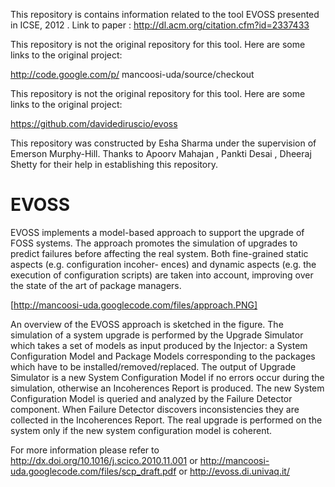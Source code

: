 This repository is contains information related to the tool EVOSS presented in ICSE, 2012 . Link to paper : http://dl.acm.org/citation.cfm?id=2337433

This repository is not the original repository for this tool. Here are some links to the original project:

http://code.google.com/p/ mancoosi-uda/source/checkout

This repository is not the original repository for this tool. Here are some links to the original project:

https://github.com/davidediruscio/evoss

This repository was constructed by Esha Sharma under the supervision of Emerson Murphy-Hill. Thanks to Apoorv Mahajan , Pankti Desai , Dheeraj Shetty for their help in establishing this repository.



# EVOSS

EVOSS implements a model-based approach to support the upgrade of FOSS
systems. The approach promotes the simulation of upgrades to predict failures before
affecting the real system. Both fine-grained static aspects (e.g. configuration incoher-
ences) and dynamic aspects (e.g. the execution of configuration scripts) are taken into
account, improving over the state of the art of package managers. 

[http://mancoosi-uda.googlecode.com/files/approach.PNG]


An overview of the EVOSS approach is sketched in the figure. The simulation of a system upgrade is performed by the Upgrade Simulator which takes a set of models as input produced
by the Injector: a System Configuration Model and Package Models corresponding to
the packages which have to be installed/removed/replaced. The output of Upgrade Simulator is a new System Configuration Model if no errors occur during the simulation,
otherwise an Incoherences Report is produced. The new System Configuration Model is
queried and analyzed by the Failure Detector component. When Failure Detector discovers inconsistencies they are collected in the Incoherences Report. The real upgrade is
performed on the system only if the new system configuration model is coherent.

For more information please refer to http://dx.doi.org/10.1016/j.scico.2010.11.001 or http://mancoosi-uda.googlecode.com/files/scp_draft.pdf or http://evoss.di.univaq.it/
